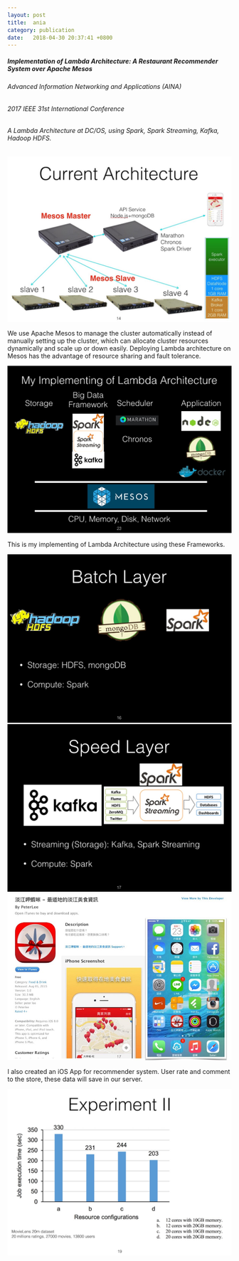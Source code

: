```yaml
---
layout: post
title:  ania
category: publication
date:   2018-04-30 20:37:41 +0800
---
```

##### Implementation of Lambda Architecture: A Restaurant Recommender System over Apache Mesos
###### Advanced Information Networking and Applications (AINA)
###### 2017 IEEE 31st International Conference
###### A Lambda Architecture at DC/OS, using Spark, Spark Streaming, Kafka, Hadoop HDFS.

<img  src='/assets/image/publication/aina01.jpg'>

We use Apache Mesos to manage the cluster automatically instead of manually setting up the cluster, which can allocate cluster resources dynamically and scale up or down easily. Deploying Lambda architecture on Mesos has the advantage of resource sharing and fault tolerance.

<img  src='/assets/image/publication/aina02.jpg'>

This is my implementing of Lambda Architecture using these Frameworks.

<img  src='/assets/image/publication/aina03.jpg'>
<img  src='/assets/image/publication/aina04.jpg'>
<img  src='/assets/image/publication/aina05.jpg'>

I also created an iOS App for recommender system. User rate and comment to the store, these data will save in our server.

<img  src='/assets/image/publication/aina06.jpg'>
